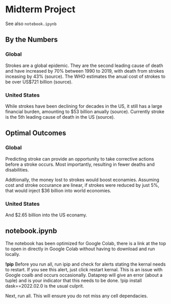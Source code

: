 # Midterm Project

See also `notebook.ipynb`

## By the Numbers

### Global

Strokes are a global epidemic. They are the second leading cause of death and have increased by 70% between 1990 to 2019, with death from strokes  inceasing by 43% (source). The WHO estimates the anual cost of strokes to be over US$721 billion (source).

### United States

While strokes have been declining for decades in the US, it still has a large financial burden, amounting to $53 billion anually (source). Currently stroke is the 5th leading cause of death in the US (source).

## Optimal Outcomes

### Global

Predicting stroke can provide an opportunity to take corrective actions before a stroke occurs. Most importantly, resulting in fewer deaths and disabilities.

Addtionally, the money lost to strokes would boost econamies. Assuming cost and stroke occurance are linear, if strokes were reduced by just 5%, that would inject $36 billion into world economies.

### United States

And $2.65 billion into the US econamy.

## notebook.ipynb

The notebook has been optimized for Google Colab, there is a link at the top to open in directly in Google Colab without having to download and run locally. 

**!pip** 
Before you run all, run ipip and check for alerts stating the kernal needs to restart. If you see this alert, just click restart kernal. This is an issue with Google coalb and occurs occasionally. Dataprep will give an error (about a tuple) and is your indicator that this needs to be done. !pip install dask==2022.02.0 is the usual culprit.

Next, run all. This will ensure you do not miss any cell dependacies. 
